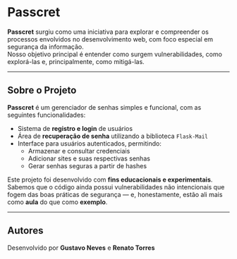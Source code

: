 # Passcret

**Passcret** surgiu como uma iniciativa para explorar e compreender os processos envolvidos no desenvolvimento web, com foco especial em segurança da informação.  
Nosso objetivo principal é entender como surgem vulnerabilidades, como explorá-las e, principalmente, como mitigá-las.

---

## Sobre o Projeto

**Passcret** é um gerenciador de senhas simples e funcional, com as seguintes funcionalidades:

- Sistema de **registro e login** de usuários  
- Área de **recuperação de senha** utilizando a biblioteca `Flask-Mail`  
- Interface para usuários autenticados, permitindo:
  - Armazenar e consultar credenciais  
  - Adicionar sites e suas respectivas senhas  
  - Gerar senhas seguras a partir de hashes

Este projeto foi desenvolvido com **fins educacionais e experimentais**.  
Sabemos que o código ainda possui vulnerabilidades não intencionais que fogem das boas práticas de segurança — e, honestamente, estão ali mais como **aula** do que como **exemplo**.

---
## Autores
Desenvolvido por **Gustavo Neves** e **Renato Torres** 
